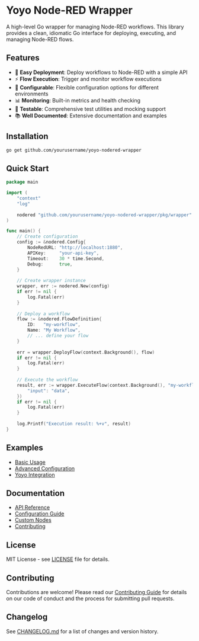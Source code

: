 # Yoyo Node-RED Wrapper

A high-level Go wrapper for managing Node-RED workflows. This library provides a clean, idiomatic Go interface for deploying, executing, and managing Node-RED flows.

## Features

- 🚀 **Easy Deployment**: Deploy workflows to Node-RED with a simple API
- ⚡ **Flow Execution**: Trigger and monitor workflow executions
- 🔧 **Configurable**: Flexible configuration options for different environments
- 📊 **Monitoring**: Built-in metrics and health checking
- 🧪 **Testable**: Comprehensive test utilities and mocking support
- 📚 **Well Documented**: Extensive documentation and examples

## Installation

```bash
go get github.com/yourusername/yoyo-nodered-wrapper
```

## Quick Start

```go
package main

import (
    "context"
    "log"
    
    nodered "github.com/yourusername/yoyo-nodered-wrapper/pkg/wrapper"
)

func main() {
    // Create configuration
    config := &nodered.Config{
        NodeRedURL: "http://localhost:1880",
        APIKey:     "your-api-key",
        Timeout:    30 * time.Second,
        Debug:      true,
    }
    
    // Create wrapper instance
    wrapper, err := nodered.New(config)
    if err != nil {
        log.Fatal(err)
    }
    
    // Deploy a workflow
    flow := &nodered.FlowDefinition{
        ID:   "my-workflow",
        Name: "My Workflow",
        // ... define your flow
    }
    
    err = wrapper.DeployFlow(context.Background(), flow)
    if err != nil {
        log.Fatal(err)
    }
    
    // Execute the workflow
    result, err := wrapper.ExecuteFlow(context.Background(), "my-workflow", map[string]interface{}{
        "input": "data",
    })
    if err != nil {
        log.Fatal(err)
    }
    
    log.Printf("Execution result: %+v", result)
}
```

## Examples

- [Basic Usage](examples/basic/)
- [Advanced Configuration](examples/advanced/)
- [Yoyo Integration](examples/yoyo-integration/)

## Documentation

- [API Reference](docs/api.md)
- [Configuration Guide](docs/configuration.md)
- [Custom Nodes](docs/custom-nodes.md)
- [Contributing](CONTRIBUTING.md)

## License

MIT License - see [LICENSE](LICENSE) file for details.

## Contributing

Contributions are welcome! Please read our [Contributing Guide](CONTRIBUTING.md) for details on our code of conduct and the process for submitting pull requests.

## Changelog

See [CHANGELOG.md](CHANGELOG.md) for a list of changes and version history.
